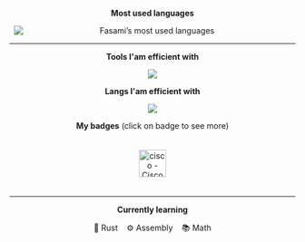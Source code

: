 <!-- <p align="center">
  <img
    style="width: 100vw"
    src="./scroll.svg"
    alt="Scrolling intro"
  />
</p>
<hr> -->
<p align="center"><strong>Most used languages</strong></p>
  <p align="center">
 <picture>
    <source
      media="(prefers-color-scheme: dark)"
      srcset="https://github-readme-stats.vercel.app/api/top-langs/?username=Fasamii&langs_count=10&layout=compact&hide_title=true&show_icons=true&theme=onedark&bg_color=00000000&text_color=FFFFFFFF&border_color=00000000&hide=GLSL"
    />
    <source
      media="(prefers-color-scheme: light)"
      srcset="https://github-readme-stats.vercel.app/api/top-langs/?username=Fasamii&langs_count=12&layout=compact&hide_title=true&show_icons=true&theme=default&bg_color=ffffff00&text_color=000000FF&border_color=00000000&hide=GLSL"
    />
   <img
      alt="Fasami’s most used languages"
      src="https://github-readme-stats.vercel.app/api/top-langs/?username=Fasamii&langs_count=12&layout=compact&hide_title=true&show_icons=true&theme=default&bg_color=ffffff00&text_color=888888FF&border_color=00000000
           &hide=GLSL"
      style="display: block; margin: 8px;"
    />
  </picture>
  </p>
<hr>
<p align="center"><strong>Tools I'am efficient with</strong></p>
<p align="center">
  <img
 src="https://go-skill-icons.vercel.app/api/icons?i=linux,kitty,neovim"
  />
</p>
<p align="center"><strong>Langs I'am efficient with</strong></p>
<p align="center">
  <img
 src="https://go-skill-icons.vercel.app/api/icons?i=c,lua"
  />
</p>
<div align="left">
  <p align="center"><strong>My badges</strong> (click on badge to see more)</p>
  <p align="center">
    <a href="https://www.credly.com/badges/6b16e734-5767-4d61-9062-25a45c1bca53/public_url" target="_blank" rel="noopener noreferrer">
      <img class="badge" src="https://images.credly.com/size/110x110/images/5bdd6a39-3e03-4444-9510-ecff80c9ce79/image.png" style="width: 48px; height: 48px; padding: 20px;" title="cisco - Cisco Networking Basics">
    </a>
  </p>
</div>
<hr>
<p align="center"><strong>Currently learning</strong></p>
<p align="center">
  🦀 Rust &nbsp;&nbsp;
  ⚙️ Assembly &nbsp;&nbsp;
  📚 Math
</p>
